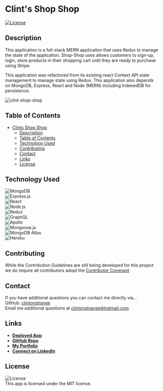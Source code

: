 # Clint's Shop Shop
<a href=./LICENSE>![License](https://img.shields.io/badge/License%3A-MIT-green.svg)</a>

## Description

This application is a full-stack MERN applicaiton that uses Redux to manage the state of the application. Shop-Shop uses allows customers to sign-up, login, store products in their shopping cart until they are ready to purchase using Stripe.

This application was refactored from its existing react Context API state management to manage state using Redux. This application also depends on MongoDB, Express, React and Node (MERN) including IndexedDB for persistence. 

![clint-shop-shop](https://user-images.githubusercontent.com/71712425/110841461-83d7c680-826b-11eb-9abd-7df0421ff822.png)

## Table of Contents

- [Clints Shop Shop](#clints-shop-shop)
  - [Description](#description)
  - [Table of Contents](#table-of-contents)
  - [Technology Used](#technology-used)
  - [Contributing](#contributing)
  - [Contact](#contact)
  - [Links](#links)
  - [License](#license)


## Technology Used
  ![MongoDB](https://img.shields.io/badge/MongoDB-4EA94B?style=for-the-badge&logo=mongodb&logoColor=white)  
  ![Express.js](https://img.shields.io/badge/Express.js-404D59?style=for-the-badge)  
  ![React](https://img.shields.io/badge/React-20232A?style=for-the-badge&logo=react&logoColor=61DAFB)  
  ![Node.js](https://img.shields.io/badge/Node.js-43853D?style=for-the-badge&logo=node.js&logoColor=white)   
  ![Redux](https://img.shields.io/badge/Redux-593D88?style=for-the-badge&logo=redux&logoColor=white)  
  ![GraphQL](https://img.shields.io/badge/GraphQL-E4405F?style=for-the-badge)  
  ![Apollo](https://img.shields.io/badge/Apollo_Server-8B89CC?style=for-the-badge)  
  ![Mongoose.js](https://img.shields.io/badge/Mongoose.js-880000?style=for-the-badge&logoColor=white)  
  ![MongoDB Atlas](https://img.shields.io/badge/MongoDB%20Atlas-4EA94B?style=for-the-badge&logo=mongodb&logoColor=white)  
  ![Heroku](https://img.shields.io/badge/Heroku-430098?style=for-the-badge&logo=heroku&logoColor=white) 


  ## Contributing
  While the Contribution Guidelines are still being developed for this project we do require all contributors adopt the [Contributor Covenant](https://www.contributor-covenant.org)



  ## Contact
  If you have additional questions you can contact me directly via...  
  GitHub: [clintonstrange](https://www.github.com/clintonstrange)  
  Email me additional questions at clintonstrange@hotmail.com

  ## Links
  - **[Deployed App](https://clint-shop-shop.herokuapp.com/)**
  - **[GitHub Repo](https://github.com/clintonstrange/shop-shop)**
  - **[My Portfolio](https://clintonstrange.github.io/react-portfolio/)**
  - **[Connect on LinkedIn](https://www.linkedin.com/in/clint-strange)**
## License
  ![License](https://img.shields.io/badge/License%3A-MIT-green.svg)    
  This app is licensed under the MIT license.

